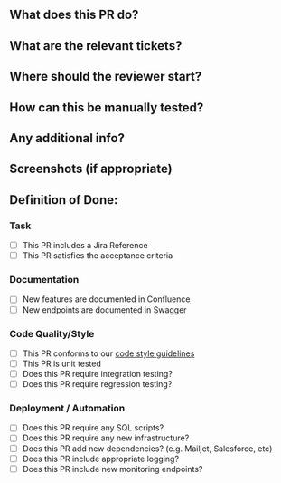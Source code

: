 <!-- This section is for the developer to complete. -->

## What does this PR do?


## What are the relevant tickets?


## Where should the reviewer start?


## How can this be manually tested?


## Any additional info?


## Screenshots (if appropriate)


## Definition of Done:

<!-- This section is for the reviewer to complete. -->

### Task

- [ ] This PR includes a Jira Reference
- [ ] This PR satisfies the acceptance criteria

### Documentation

- [ ] New features are documented in Confluence
- [ ] New endpoints are documented in Swagger

### Code Quality/Style

- [ ] This PR conforms to our [code style guidelines](https://clubspark-dotnet.github.io/docs/)
- [ ] This PR is unit tested
- [ ] Does this PR require integration testing?
- [ ] Does this PR require regression testing?

### Deployment / Automation

- [ ] Does this PR require any SQL scripts?
- [ ] Does this PR require any new infrastructure?
- [ ] Does this PR add new dependencies? (e.g. Mailjet, Salesforce, etc)
- [ ] Does this PR include appropriate logging?
- [ ] Does this PR include new monitoring endpoints?
